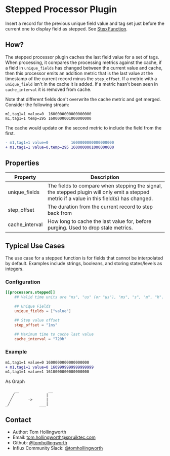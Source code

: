 # Stepped Processor Plugin

Insert a record for the previous unique field value and tag set just before the current one to display field as stepped. See [Step Function](https://en.wikipedia.org/wiki/Step_function). 

## How?

The stepped processor plugin caches the last field value for a set of tags. When processing, it compares the processing metrics against the cache, if a field in `unique_fields` has changed between the current value and cache, then this processor emits an addition metric that is the last value at the timestamp of the current record minus the `step_offset`. If a metric with a `unique_field` isn't in the cache it is added. If a metric hasn't been seen in `cache_interval` it is removed from cache.

Note that different fields don't overwrite the cache metric and get merged. Consider the following stream:

```
m1,tag1=1 value=0  1600000000000000000
m1,tag1=1 temp=295 1600000001000000000
```

The cache would update on the second metric to include the field from the first.

```diff
- m1,tag1=1 value=0          1600000000000000000
+ m1,tag1=1 value=0,temp=295 1600000001000000000
```

## Properties

| Property       | Description                                                                                                                                 |
|----------------|---------------------------------------------------------------------------------------------------------------------------------------------|
| unique_fields  | The fields to compare when stepping the signal, the stepped plugin will only emit a stepped metric if a value in this field(s) has changed. |
| step_offset    | The duration from the current record to step back from                                                                                      |
| cache_interval | How long to cache the last value for, before purging. Used to drop stale metrics.                                                           |


## Typical Use Cases

The use case for a stepped function is for fields that cannot be interpolated by default. Examples include strings, booleans, and storing states/levels as integers.

### Configuration

```toml
[[processors.stepped]]
	## Valid time units are "ns", "us" (or "µs"), "ms", "s", "m", "h".

	## Unique Fields
	unique_fields = ["value"]

	## Step value offset
	step_offset = "1ns"

	## Maximum time to cache last value
	cache_interval = "720h"
```


### Example

```diff
m1,tag1=1 value=0 1600000000000000000
+ m1,tag1=1 value=0 1609999999999999999
m1,tag1=1 value=1 1610000000000000000
```

As Graph

```
    __             __
   ╱              |
  ╱       ->      |
_╱             ___|
```

## Contact

- Author: Tom Hollingworth
- Email: tom.hollingworth@spruiktec.com
- Github: [@tomhollingworth](https://github.com/tomhollingworth)
- Influx Community Slack: [@tomhollingworth](https://influxcommunity.slack.com)
